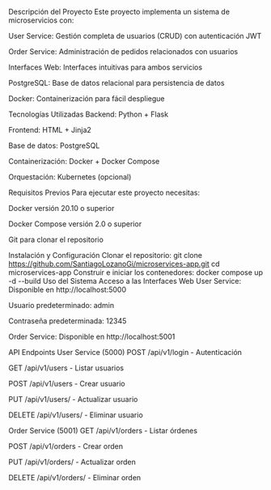 Descripción del Proyecto
Este proyecto implementa un sistema de microservicios con:

User Service: Gestión completa de usuarios (CRUD) con autenticación JWT

Order Service: Administración de pedidos relacionados con usuarios

Interfaces Web: Interfaces intuitivas para ambos servicios

PostgreSQL: Base de datos relacional para persistencia de datos

Docker: Containerización para fácil despliegue

Tecnologías Utilizadas
Backend: Python + Flask

Frontend: HTML + Jinja2

Base de datos: PostgreSQL

Containerización: Docker + Docker Compose

Orquestación: Kubernetes (opcional)

Requisitos Previos
Para ejecutar este proyecto necesitas:

Docker versión 20.10 o superior

Docker Compose versión 2.0 o superior

Git para clonar el repositorio

Instalación y Configuración
Clonar el repositorio:
git clone https://github.com/SantiagoLozanoGi/microservices-app.git
cd microservices-app
Construir e iniciar los contenedores:
docker compose up -d --build
Uso del Sistema
Acceso a las Interfaces Web
User Service: Disponible en http://localhost:5000

Usuario predeterminado: admin

Contraseña predeterminada: 12345

Order Service: Disponible en http://localhost:5001

API Endpoints
User Service (5000)
POST /api/v1/login - Autenticación

GET /api/v1/users - Listar usuarios

POST /api/v1/users - Crear usuario

PUT /api/v1/users/<id> - Actualizar usuario

DELETE /api/v1/users/<id> - Eliminar usuario

Order Service (5001)
GET /api/v1/orders - Listar órdenes

POST /api/v1/orders - Crear orden

PUT /api/v1/orders/<id> - Actualizar orden

DELETE /api/v1/orders/<id> - Eliminar orden
